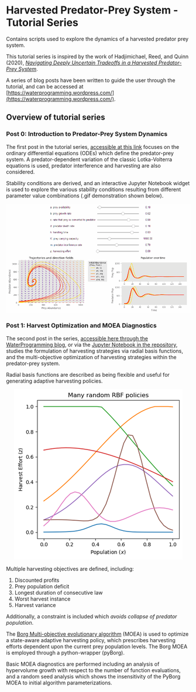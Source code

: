 # Harvested Predator-Prey System - Tutorial Series
Contains scripts used to explore the dynamics of a harvested predator prey system.

This tutorial series is inspired by the work of Hadjimichael, Reed, and Quinn (2020), [_Navigating Deeply Uncertain Tradeoffs in a Harvested Predator-Prey System_](https://www.hindawi.com/journals/complexity/2020/4170453/).

A series of blog posts have been written to guide the user through the tutorial, and can be accessed at [https://waterprogramming.wordpress.com/](https://waterprogramming.wordpress.com/).

## Overview of tutorial series
### Post 0: Introduction to Predator-Prey System Dynamics

The first post in the tutorial series, [accessible at this link](https://waterprogramming.wordpress.com/2022/07/11/__trashed-3/) focuses on the ordinary differential equations (ODEs) which define the predator-prey system.
A predator-dependent variation of the classic Lotka-Volterra equations is used, predator interference and harvesting are also considered.

Stability conditions are derived, and an interactive Jupyter Notebook widget is used to explore the various stability conditions resulting from different parameter value combinations (.gif demonstration shown below).

<p align="center">
    <img src="https://github.com/TrevorJA/harvested_predator_prey_system_tutorial_series/blob/main/Part_0_ODE_Dynamics/example_figures/Animation_stable.gif" alt = "Demonstration of the interactive ODE widget." />
</p>


### Post 1: Harvest Optimization and MOEA Diagnostics

The second post in the series, [accessible here through the WaterProgramming blog](https://waterprogramming.wordpress.com/2022/08/08/fisheries-training-part-1-harvest-optimization-and-moea-diagnostics/), or via the [Jupyter Notebook in the repository](https://github.com/TrevorJA/harvested_predator_prey_system_tutorial_series/blob/main/Part_1_MOEA_Diagnostics/Part%201%20-%20Harvest%20Optimization%20and%20MOEA%20Diagnostics.ipynb), studies the formulation of harvesting strategies via radial basis functions, and the multi-objective optimization of harvesting strategies within the predator-prey system.

Radial basis functions are described as being flexible and useful for generating adaptive harvesting policies.

<p align="center">
    <img src="https://github.com/TrevorJA/harvested_predator_prey_system_tutorial_series/blob/main/Part_1_MOEA_Diagnostics/many_random_RBFs.png" alt = "Demonstration of the flexibility of radial basis functons (RBFs)." />
</p>


Multiple harvesting objectives are defined, including:
1. Discounted profits
2. Prey population deficit
3. Longest duration of consecutive law
4. Worst harvest instance
5. Harvest variance

Additionally, a constraint is included which _avoids collapse of predator population_.

The [Borg Multi-objective evolutionary algorithm](http://borgmoea.org/) (MOEA) is used to optimize a state-aware adaptive harvesting policy, which prescribes harvesting efforts dependent upon the current prey population levels. The Borg MOEA is employed through a python-wrapper (pyBorg).

Basic MOEA diagnostics are performed including an analysis of hypervolume growth with respect to the number of function evaluations, and a random seed analysis which shows the insensitivity of the PyBorg MOEA to initial algorithm parameterizations.
